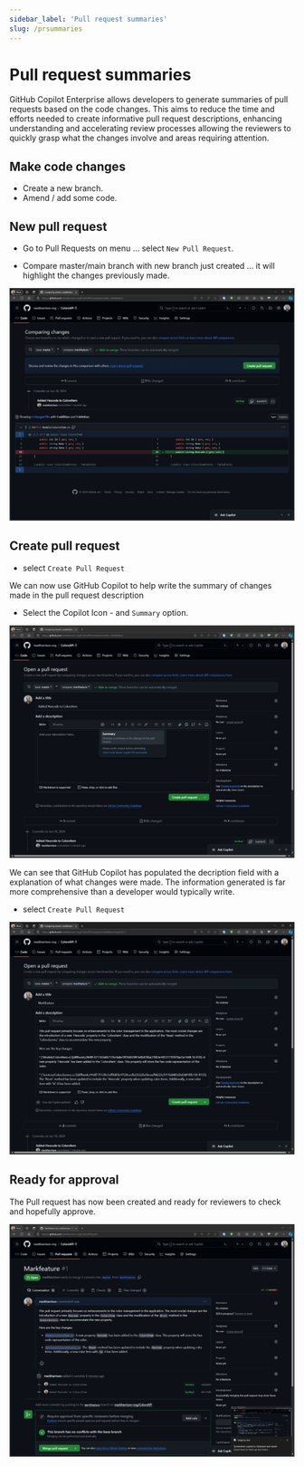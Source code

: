 ```yaml
---
sidebar_label: 'Pull request summaries'
slug: /prsummaries
---
```


# Pull request summaries

 GitHub Copilot Enterprise allows developers to generate summaries of pull requests based on the code changes. This aims to reduce the time and efforts needed to create informative pull request descriptions, enhancing understanding and accelerating review processes allowing the reviewers to quickly grasp what the changes involve and areas requiring attention.

## Make code changes

- Create a new branch.
- Amend / add some code.
  
## New pull request  

- Go to Pull Requests on menu ... select `New Pull Request`.

- Compare master/main branch with new branch just created ... it will highlight the changes previously made.

![alt text](../images/pullreq1.png)

## Create pull request  

- select `Create Pull Request`

We can now use GitHub Copilot to help write the summary of changes made in the pull request description

- Select the Copilot Icon - and `Summary` option.

![alt text](../images/pullreq2.png)

We can see that GitHub Copilot has populated the decription field with a explanation of what changes were made.  The information generated is far more comprehensive than a developer would typically write.

- select `Create Pull Request`

![alt text](../images/pullreq3.png)

## Ready for approval

The Pull request has now been created and ready for reviewers to check and hopefully approve.

![alt text](../images/pullreq4.png)
